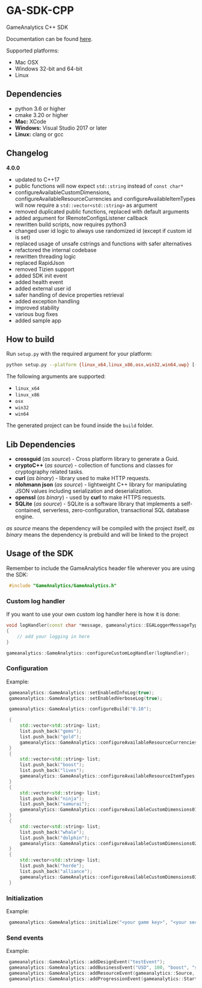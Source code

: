 GA-SDK-CPP
==========

GameAnalytics C++ SDK

Documentation can be found [here](https://gameanalytics.com/docs/cpp-sdk).

Supported platforms:

* Mac OSX
* Windows 32-bit and 64-bit
* Linux

Dependencies
------------

* python 3.6  or higher
* cmake  3.20 or higher
* **Mac:**      XCode
* **Windows:**  Visual Studio 2017 or later
* **Linux:**    clang or gcc

Changelog
------------

**4.0.0**

* updated to C++17
* public functions will now expect `std::string` instead of `const char*`
* configureAvailableCustomDimensions, configureAvailableResourceCurrencies and configureAvailableItemTypes will now require a `std::vector<std::string>` as argument
* removed duplicated public functions, replaced with default arguments
* added argument for IRemoteConfigsListener callback
* rewritten build scripts, now requires python3
* changed user id logic to always use randomized id (except if custom id is set)
* replaced usage of unsafe cstrings and functions with safer alternatives
* refactored the internal codebase
* rewritten threading logic
* replaced RapidJson
* removed Tizien support
* added SDK init event
* added health event
* added external user id
* safer handling of device properties retrieval
* added exception handling
* improved stability
* various bug fixes
* added sample app

How to build
------------

Run `setup.py` with the required argument for your platform:

```sh
python setup.py --platform {linux_x64,linux_x86,osx,win32,win64,uwp} [--cfg {Release,Debug}] [--build] [--test] [--coverage]
```

The following arguments are supported:

* `linux_x64`
* `linux_x86`
* `osx`
* `win32`
* `win64`

The generated project can be found inside the `build` folder.

Lib Dependencies
----------------

* **crossguid** (*as source*) - Cross platform library to generate a Guid.
* **cryptoC++** (*as source*) - collection of functions and classes for cryptography related tasks.
* **curl** (*as binary*) - library used to make HTTP requests.
* **nlohmann json** (*as source*) - lightweight C++ library for manipulating JSON values including serialization and deserialization.
* **openssl** (*as binary*) - used by **curl** to make HTTPS requests.
* **SQLite** (*as source*) - SQLite is a software library that implements a self-contained, serverless, zero-configuration, transactional SQL database engine.

*as source* means the dependency will be compiled with the project itself, *as binary* means the dependency is prebuild and will be linked to the project

Usage of the SDK
----------------

Remember to include the GameAnalytics header file wherever you are using the SDK:

``` c++
 #include "GameAnalytics/GameAnalytics.h"
```

### Custom log handler
If you want to use your own custom log handler here is how it is done:
``` c++
void logHandler(const char *message, gameanalytics::EGALoggerMessageType type)
{
    // add your logging in here
}

gameanalytics::GameAnalytics::configureCustomLogHandler(logHandler);
```

### Configuration

Example:

``` c++
 gameanalytics::GameAnalytics::setEnabledInfoLog(true);
 gameanalytics::GameAnalytics::setEnabledVerboseLog(true);

 gameanalytics::GameAnalytics::configureBuild("0.10");

 {
     std::vector<std::string> list;
     list.push_back("gems");
     list.push_back("gold");
     gameanalytics::GameAnalytics::configureAvailableResourceCurrencies(list);
 }
 {
     std::vector<std::string> list;
     list.push_back("boost");
     list.push_back("lives");
     gameanalytics::GameAnalytics::configureAvailableResourceItemTypes(list);
 }
 {
     std::vector<std::string> list;
     list.push_back("ninja");
     list.push_back("samurai");
     gameanalytics::GameAnalytics::configureAvailableCustomDimensions01(list);
 }
 {
     std::vector<std::string> list;
     list.push_back("whale");
     list.push_back("dolphin");
     gameanalytics::GameAnalytics::configureAvailableCustomDimensions02(list);
 }
 {
     std::vector<std::string> list;
     list.push_back("horde");
     list.push_back("alliance");
     gameanalytics::GameAnalytics::configureAvailableCustomDimensions03(list);
 }
```

### Initialization

Example:

``` c++
 gameanalytics::GameAnalytics::initialize("<your game key>", "<your secret key");
```

### Send events

Example:

``` c++
 gameanalytics::GameAnalytics::addDesignEvent("testEvent");
 gameanalytics::GameAnalytics::addBusinessEvent("USD", 100, "boost", "super_boost", "shop");
 gameanalytics::GameAnalytics::addResourceEvent(gameanalytics::Source, "gems", 10, "lives", "extra_life");
 gameanalytics::GameAnalytics::addProgressionEvent(gameanalytics::Start, "progression01", "progression02");
```
